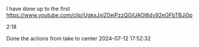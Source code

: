 I have done up to the first https://www.youtube.com/clip/UgkxJxjZ0ejPzzQGiUAOI6dv92eGFbTBJi0p

2:18

Done the actions from take to center 2024-07-12 17:52:32